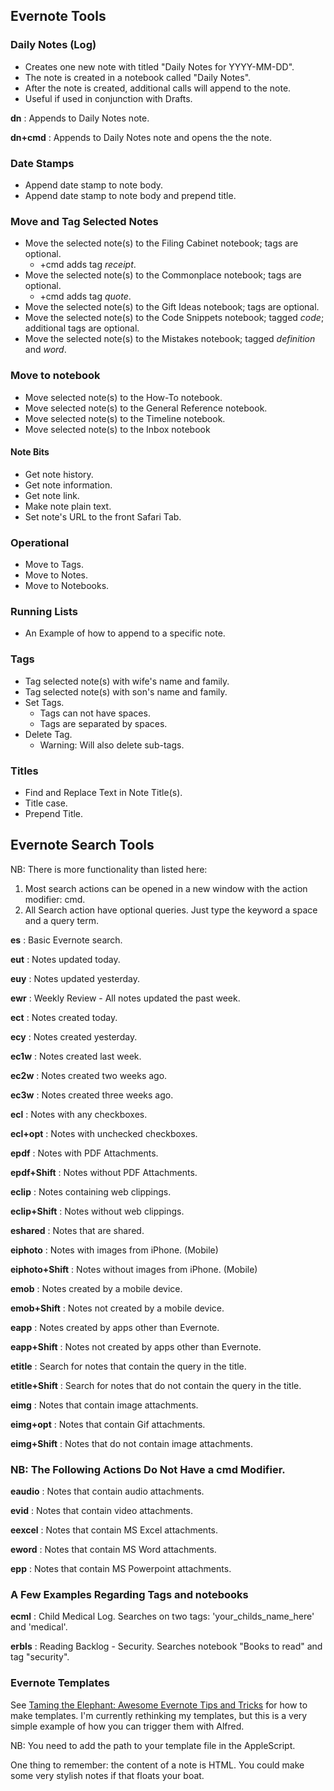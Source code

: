   ## Evernote Tools

 ### Daily Notes (Log)

 * Creates one new note with titled "Daily Notes for YYYY-MM-DD".
 * The note is created in a notebook called "Daily Notes".
 * After the note is created, additional calls will append to the note.
 * Useful if used in conjunction with Drafts.

 **dn**
 :  Appends to Daily Notes note.

 **dn+cmd**
 :  Appends to Daily Notes note and opens the the note.


 ### Date Stamps

 * Append date stamp to note body.
 * Append date stamp to note body and prepend title.

 ### Move and Tag Selected Notes

 * Move the selected note(s) to the Filing Cabinet notebook; tags are optional.
     * +cmd adds tag *receipt*.
 * Move the selected note(s) to the Commonplace notebook; tags are optional.
     * +cmd adds tag *quote*.
 * Move the selected note(s) to the Gift Ideas notebook; tags are optional.
 * Move the selected note(s) to the Code Snippets notebook; tagged *code*; additional tags are optional.
 * Move the selected note(s) to the Mistakes notebook; tagged *definition* and *word*.

 ### Move to notebook

 * Move selected note(s) to the How-To notebook.
 * Move selected note(s) to the General Reference notebook.
 * Move selected note(s) to the Timeline notebook.
 * Move selected note(s) to the Inbox notebook

 #### Note Bits

 * Get note history.
 * Get note information.
 * Get note link.
 * Make note plain text.
 * Set note's URL to the front Safari Tab.

 ### Operational

 * Move to Tags.
 * Move to Notes.
 * Move to Notebooks.

 ### Running Lists

 * An Example of how to append to a specific note.

 ### Tags

 * Tag selected note(s) with wife's name and family.
 * Tag selected note(s) with son's name and family.
 * Set Tags.
    * Tags can not have spaces.
    * Tags are separated by spaces.
 * Delete Tag.
    * Warning: Will also delete sub-tags.

 ### Titles

 * Find and Replace Text in Note Title(s).
 * Title case.
 * Prepend Title.




 ## Evernote Search Tools

 NB: There is more functionality than listed here:
 1. Most search actions can be opened in a new window with the action modifier: cmd.
 2. All Search action have optional queries. Just type the keyword a space and a query term.

 **es**
 :  Basic Evernote search.

 **eut**
 :  Notes updated today.

 **euy**
 :  Notes updated yesterday.

 **ewr**
 :  Weekly Review - All notes updated the past week.

 **ect**
 :  Notes created today.

 **ecy**
 :  Notes created yesterday.

 **ec1w**
 :  Notes created last week.

 **ec2w**
 :  Notes created two weeks ago.

 **ec3w**
 :  Notes created three weeks ago.

 **ecl**
 :  Notes with any checkboxes.

 **ecl+opt**
 :  Notes with unchecked checkboxes.

 **epdf**
 :  Notes with PDF Attachments.

 **epdf+Shift**
 :  Notes without PDF Attachments.

 **eclip**
 :  Notes containing web clippings.

 **eclip+Shift**
 :  Notes without web clippings.

 **eshared**
 :  Notes that are shared.

 **eiphoto**
 :  Notes with images from iPhone. (Mobile)

 **eiphoto+Shift**
 :  Notes without images from iPhone. (Mobile)

 **emob**
 :  Notes created by a mobile device.

 **emob+Shift**
 :  Notes not created by a mobile device.

 **eapp**
 :  Notes created by apps other than Evernote.

 **eapp+Shift**
 :  Notes not created by apps other than Evernote.

 **etitle**
 :  Search for notes that contain the query in the title.

 **etitle+Shift**
 :  Search for notes that do not contain the query in the title.

 **eimg**
 :  Notes that contain image attachments.

 **eimg+opt**
 :  Notes that contain Gif attachments.

 **eimg+Shift**
 :  Notes that do not contain image attachments.

 ### NB: The Following Actions Do Not Have a cmd Modifier.

 **eaudio**
 :  Notes that contain audio attachments.

 **evid**
 :  Notes that contain video attachments.

 **eexcel**
 :  Notes that contain MS Excel attachments.

 **eword**
 :  Notes that contain MS Word attachments.

 **epp**
 :  Notes that contain MS Powerpoint attachments.

 ### A Few Examples Regarding Tags and notebooks

 **ecml**
 :  Child Medical Log. Searches on two tags: 'your_childs_name_here' and 'medical'.

 **erbls**
 : Reading Backlog - Security. Searches notebook "Books to read" and tag "security".

 ### Evernote Templates

 See [Taming the Elephant: Awesome Evernote Tips and Tricks](http://mac.tutsplus.com/tutorials/productivity/taming-the-elephant-awesome-evernote-tips-and-tricks/) for how to make templates. I'm currently rethinking my templates, but this is a very simple example of how you can trigger them with Alfred.

 NB: You need to add the path to your template file in the AppleScript.

 One thing to remember: the content of a note is HTML. You could make some very stylish notes if that floats your boat.
